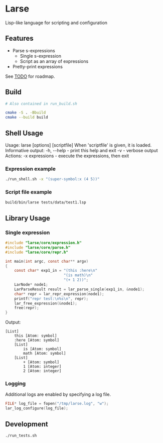 # Larse

Lisp-like language for scripting and configuration

## Features

- Parse s-expressions
  - Single s-expression
  - Script as an array of expressions
- Pretty-print expressions

See [TODO](TODO.md) for roadmap.

## Build

```bash
# Also contained in run_build.sh

cmake -S . -Bbuild
cmake --build build
```

## Shell Usage

Usage: larse [options] [scriptfile]
 When 'scriptfile' is given, it is loaded.
Informative output:
 -h, --help    - print this help and exit
 -v            - verbose output
Actions:
 -x expressions - execute the expressions, then exit

### Expression example

```bash
./run_shell.sh -x "(super-symbol:x (4 5))"

```

### Script file example

```bash
build/bin/larse tests/data/test1.lsp
```

## Library Usage

### Single expression

```c
#include "larse/core/expression.h"
#include "larse/core/parse.h"
#include "larse/core/repr.h"

int main(int argc, const char** argv)
{
    const char* exp1_in = "(this :here\n"
                          "(is math)\n"
                          "(+ 1 2))";
    LarNode* node1;
    LarParseResult result = lar_parse_single(exp1_in, &node1);
    char* repr = lar_repr_expression(node1);
    printf("repr test:\n%s\n", repr);
    lar_free_expression(&node1);
    free(repr);
}
```

Output:

```
[List]
    this [Atom: symbol]
    :here [Atom: symbol]
    [List]
        is [Atom: symbol]
        math [Atom: symbol]
    [List]
        + [Atom: symbol]
        1 [Atom: integer]
        2 [Atom: integer]
```

### Logging

Additional logs are enabled by specifying a log file.

```c
FILE* log_file = fopen("/tmp/larse.log", "w");
lar_log_configure(log_file);
```

## Development

`./run_tests.sh`
